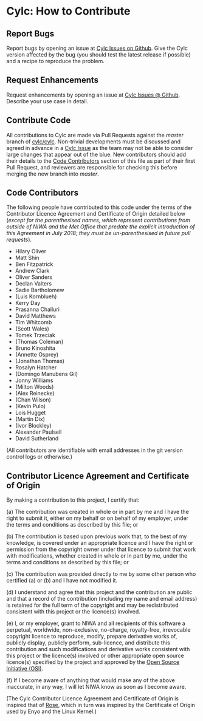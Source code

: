 # Cylc: How to Contribute

## Report Bugs

Report bugs by opening an issue at [Cylc Issues on 
Github](https://github.com/cylc/cylc/issues). Give the Cylc version affected
by the bug (you should test the latest release if possible) and a recipe to
reproduce the problem.

## Request Enhancements

Request enhancements by opening an issue at [Cylc Issues @
Github](https://github.com/cylc/cylc/issues). Describe your use case in detail.

## Contribute Code

All contributions to Cylc are made via Pull Requests against the *master*
branch of [cylc/cylc](https://github.com/cylc/cylc). Non-trivial
developments must be discussed and agreed in advance in a [Cylc
Issue](https://github.com/cylc/cylc/issues) as the team may not be able to
consider large changes that appear out of the blue. New contributors should
add their details to the [Code Contributors](#code-contributors) section of
this file as part of their first Pull Request, and reviewers are responsible
for checking this before merging the new branch into *master*. 

## Code Contributors

The following people have contributed to this code under the terms of
the Contributor Licence Agreement and Certificate of Origin detailed
below (_except for the parenthesised names, which represent contributions
from outside of NIWA and the Met Office that predate the explicit introduction
of this Agreement in July 2018; they must be un-parenthesised in future pull
requests_).

 - Hilary Oliver
 - Matt Shin
 - Ben Fitzpatrick
 - Andrew Clark
 - Oliver Sanders
 - Declan Valters
 - Sadie Bartholomew
 - (Luis Kornblueh)
 - Kerry Day
 - Prasanna Challuri
 - David Matthews
 - Tim Whitcomb
 - (Scott Wales)
 - Tomek Trzeciak
 - (Thomas Coleman)
 - Bruno Kinoshita
 - (Annette Osprey)
 - (Jonathan Thomas)
 - Rosalyn Hatcher
 - (Domingo Manubens Gil)
 - Jonny Williams
 - (Milton Woods)
 - (Alex Reinecke)
 - (Chan Wilson)
 - (Kevin Pulo)
 - Lois Hugget
 - (Martin Dix)
 - (Ivor Blockley)
 - Alexander Paulsell
 - David Sutherland

(All contributors are identifiable with email addresses in the git version
control logs or otherwise.)

## Contributor Licence Agreement and Certificate of Origin

By making a contribution to this project, I certify that:

(a) The contribution was created in whole or in part by me and I have
    the right to submit it, either on my behalf or on behalf of my
    employer, under the terms and conditions as described by this file;
    or

(b) The contribution is based upon previous work that, to the best of
    my knowledge, is covered under an appropriate licence and I have
    the right or permission from the copyright owner under that licence
    to submit that work with modifications, whether created in whole or
    in part by me, under the terms and conditions as described by
    this file; or

(c) The contribution was provided directly to me by some other person
    who certified (a) or (b) and I have not modified it.

(d) I understand and agree that this project and the contribution
    are public and that a record of the contribution (including my
    name and email address) is retained for the full term of
    the copyright and may be redistributed consistent with this project
    or the licence(s) involved.

(e) I, or my employer, grant to NIWA and all recipients of
    this software a perpetual, worldwide, non-exclusive, no-charge,
    royalty-free, irrevocable copyright licence to reproduce, modify,
    prepare derivative works of, publicly display, publicly perform,
    sub-licence, and distribute this contribution and such modifications
    and derivative works consistent with this project or the licence(s)
    involved or other appropriate open source licence(s) specified by
    the project and approved by the
    [Open Source Initiative (OSI)](http://www.opensource.org/).

(f) If I become aware of anything that would make any of the above
    inaccurate, in any way, I will let NIWA know as soon as
    I become aware.

(The Cylc Contributor Licence Agreement and Certificate of Origin is
inspired that of [Rose](https://github.com/metomi/rose), which in turn was
inspired by the Certificate of Origin used by Enyo and the Linux Kernel.)
